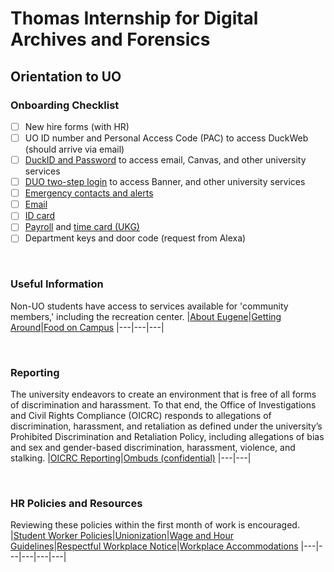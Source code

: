 # Thomas Internship for Digital Archives and Forensics

## Orientation to UO

### Onboarding Checklist
- [ ] New hire forms (with HR)
- [ ] UO ID number and Personal Access Code (PAC) to access DuckWeb (should arrive via email)
- [ ] [DuckID and Password](https://service.uoregon.edu/TDClient/2030/Portal/KB/ArticleDet?ID=33250) to access email, Canvas, and other university services
- [ ] [DUO two-step login](https://service.uoregon.edu/TDClient/2030/Portal/KB/ArticleDet?ID=89166) to access Banner, and other university services
- [ ] [Emergency contacts and alerts](https://safety.uoregon.edu/uo-alerts)
- [ ] [Email](https://service.uoregon.edu/TDClient/2030/Portal/KB/ArticleDet?ID=30852)
- [ ] [ID card](https://service.uoregon.edu/TDClient/2030/Portal/KB/ArticleDet?ID=30852)
- [ ] [Payroll](https://ba.uoregon.edu/payroll/payroll-information-for-employees) and [time card (UKG)](https://ba.uoregon.edu/ukg-ready-time-attendance)
- [ ] Department keys and door code (request from Alexa)

<br>

### Useful Information
Non-UO students have access to services available for 'community members,' including the recreation center.
|[About Eugene](https://around.uoregon.edu/eugene)|[Getting Around](https://studentlife.uoregon.edu/gettingaround)|[Food on Campus](https://emu.uoregon.edu/food)
|---|---|---|

<br>

### Reporting
The university endeavors to create an environment that is free of all forms of discrimination and harassment. To that end, the Office of Investigations and Civil Rights Compliance (OICRC) responds to allegations of discrimination, harassment, and retaliation as defined under the university’s Prohibited Discrimination and Retaliation Policy, including allegations of bias and sex and gender-based discrimination, harassment, violence, and stalking.
|[OICRC Reporting](https://investigations.uoregon.edu/reporting)|[Ombuds (confidential)](https://ombuds.uoregon.edu/)
|---|---|

<br>

### HR Policies and Resources
Reviewing these policies within the first month of work is encouraged.
|[Student Worker Policies](https://hr.uoregon.edu/policies-and-procedures-student-workers)|[Unionization](https://hr.uoregon.edu/uo-student-workers)|[Wage and Hour Guidelines](https://hr.uoregon.edu/wage-and-hour-laws-and-guidelines)|[Respectful Workplace Notice](https://hr.uoregon.edu/respectful-workplace-notice)|[Workplace Accommodations](https://hr.uoregon.edu/workplace-accommodations)
|---|---|---|---|---|
